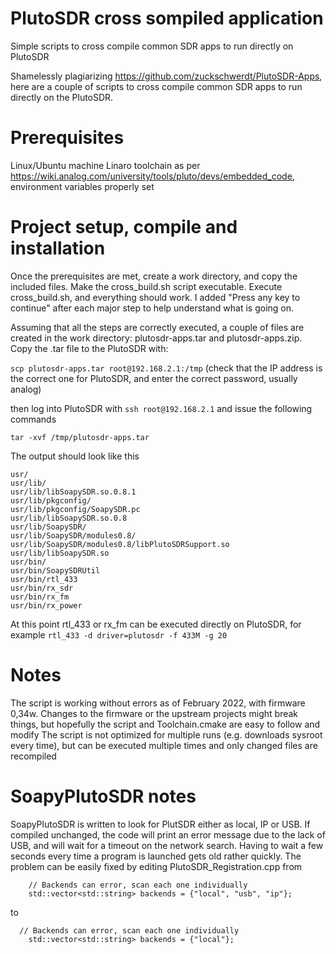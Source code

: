 # PlutoSDR cross sompiled application
Simple scripts to cross compile common SDR apps to run directly on PlutoSDR

Shamelessly plagiarizing https://github.com/zuckschwerdt/PlutoSDR-Apps, here are a couple of scripts to cross compile common SDR apps to run directly on the PlutoSDR.

# Prerequisites

Linux/Ubuntu machine
Linaro toolchain as per https://wiki.analog.com/university/tools/pluto/devs/embedded_code, environment variables properly set

# Project setup, compile and installation

Once the prerequisites are met, create a work directory, and copy the included files. Make the cross_build.sh script executable. Execute cross_build.sh, and everything should work. I added "Press any key to continue" after each major step to help understand what is going on.

Assuming that all the steps are correctly executed, a couple of files are created in the work directory: plutosdr-apps.tar and plutosdr-apps.zip. Copy the .tar file to the PlutoSDR with:

`scp plutosdr-apps.tar root@192.168.2.1:/tmp` (check that the IP address is the correct one for PlutoSDR, and enter the correct password, usually analog)

then log into PlutoSDR with `ssh root@192.168.2.1` and issue the following commands

```cd /
tar -xvf /tmp/plutosdr-apps.tar
```
The output should look like this

```
usr/
usr/lib/
usr/lib/libSoapySDR.so.0.8.1
usr/lib/pkgconfig/
usr/lib/pkgconfig/SoapySDR.pc
usr/lib/libSoapySDR.so.0.8
usr/lib/SoapySDR/
usr/lib/SoapySDR/modules0.8/
usr/lib/SoapySDR/modules0.8/libPlutoSDRSupport.so
usr/lib/libSoapySDR.so
usr/bin/
usr/bin/SoapySDRUtil
usr/bin/rtl_433
usr/bin/rx_sdr
usr/bin/rx_fm
usr/bin/rx_power
```

At this point rtl_433 or rx_fm can be executed directly on PlutoSDR, for example `rtl_433 -d driver=plutosdr -f 433M -g 20`

# Notes

The script is working without errors as of February 2022, with firmware 0,34w. Changes to the firmware or the upstream projects might break things, but hopefully the script and Toolchain.cmake are easy to follow and modify
The script is not optimized for multiple runs (e.g. downloads sysroot every time), but can be executed multiple times and only changed files are recompiled

# SoapyPlutoSDR notes

SoapyPlutoSDR is written to look for PlutSDR either as local, IP or USB. If compiled unchanged, the code will print an error message due to the lack of USB, and will wait for a timeout on the network search. Having to wait a few seconds every time a program is launched gets old rather quickly. The problem can be easily fixed by editing PlutoSDR_Registration.cpp from

```
	// Backends can error, scan each one individually
	std::vector<std::string> backends = {"local", "usb", "ip"};
  ```
to
```
  // Backends can error, scan each one individually
	std::vector<std::string> backends = {"local"};
  ```
  
 

